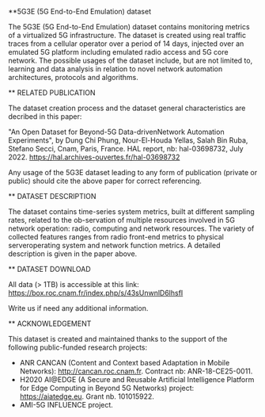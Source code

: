 **5G3E (5G End-to-End Emulation) dataset

The 5G3E (5G End-to-End Emulation) dataset contains monitoring metrics of a virtualized 5G infrastructure.
The dataset is created using real traffic traces from a cellular operator over a period of 14 days, injected over an emulated 5G platform including emulated radio access and 5G core network. The possible usages of the dataset include, but are not limited to, learning and data analysis in relation to novel network automation architectures, protocols and algorithms.


** RELATED PUBLICATION

The dataset creation process and the dataset general characteristics are decribed in this paper:

"An Open Dataset for Beyond-5G Data-drivenNetwork Automation Experiments", 
by Dung Chi Phung, Nour-El-Houda Yellas, Salah Bin Ruba, Stefano Secci, 
Cnam, Paris, France.
HAL report, nb: hal-03698732, July 2022. https://hal.archives-ouvertes.fr/hal-03698732

Any usage of the 5G3E dataset leading to any form of publication (private or public) should cite the above paper for correct referencing.


** DATASET DESCRIPTION

The dataset contains time-series system metrics, built at different sampling rates, related to the ob-servation of multiple resources involved in 5G network operation: radio, computing and network resources. The variety of collected features  ranges  from  radio  front-end  metrics  to  physical  serveroperating system and network function metrics. A detailed description is given in the paper above.


** DATASET DOWNLOAD

All data (> 1TB) is accessible at this link: https://box.roc.cnam.fr/index.php/s/43sUnwnlD6lhsfI

Write us if need any additional information.

** ACKNOWLEDGEMENT

This dataset is created and maintained thanks to the support of the following public-funded research projects:

- ANR CANCAN (Content and Context based Adaptation in Mobile Networks): http://cancan.roc.cnam.fr. Contract nb: ANR-18-CE25-0011.
- H2020 AI@EDGE (A Secure and Reusable Artificial Intelligence Platform for Edge Computing in Beyond 5G Networks) project: https://aiatedge.eu. Grant nb. 101015922.
- AMI-5G INFLUENCE project.

